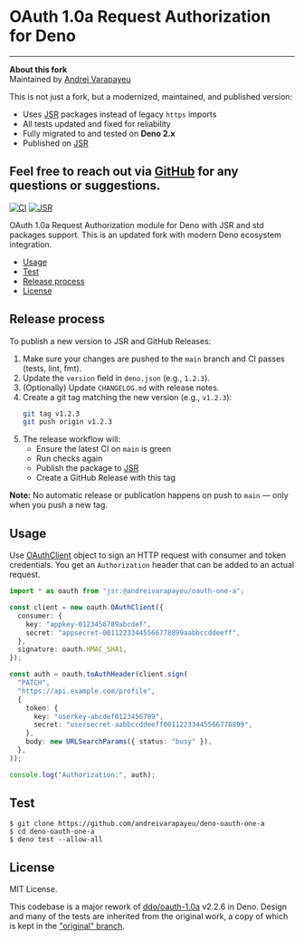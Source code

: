 # OAuth 1.0a Request Authorization for Deno

---
**About this fork**  
Maintained by [Andrei Varapayeu](https://github.com/thisavoropaev)

This is not just a fork, but a modernized, maintained, and published version:
- Uses [JSR](https://jsr.io) packages instead of legacy `https` imports
- All tests updated and fixed for reliability
- Fully migrated to and tested on **Deno 2.x**
- Published on [JSR](https://jsr.io/@andreivarapayeu/oauth-one-a)

Feel free to reach out via [GitHub](https://github.com/thisavoropaev) for any questions or suggestions.
---


[![CI][test-badge]][test-url]
[![JSR][jsr-badge]][jsr-url]

OAuth 1.0a Request Authorization module for Deno with JSR and std packages
support. This is an updated fork with modern Deno ecosystem integration.

- [Usage](#usage)
- [Test](#test)
- [Release process](#release-process)
- [License](#license)

[test-badge]: https://github.com/thisavoropaev/deno-oauth-one-a/actions/workflows/test.yml/badge.svg
[test-url]: https://github.com/thisavoropaev/deno-oauth-one-a/actions/workflows/test.yml
[jsr-badge]: https://jsr.io/badges/@andreivarapayeu/oauth-one-a
[jsr-url]: https://jsr.io/@andreivarapayeu/oauth-one-a

## Release process

To publish a new version to JSR and GitHub Releases:

1. Make sure your changes are pushed to the `main` branch and CI passes (tests, lint, fmt).
2. Update the `version` field in `deno.json` (e.g., `1.2.3`).
3. (Optionally) Update `CHANGELOG.md` with release notes.
4. Create a git tag matching the new version (e.g., `v1.2.3`):
   ```sh
   git tag v1.2.3
   git push origin v1.2.3
   ```
5. The release workflow will:
   - Ensure the latest CI on `main` is green
   - Run checks again
   - Publish the package to [JSR](https://jsr.io/@andreivarapayeu/oauth-one-a)
   - Create a GitHub Release with this tag

**Note:** No automatic release or publication happens on push to `main` — only when you push a new tag.

## Usage

Use [OAuthClient][doc-OAuthClient] object to sign an HTTP request with consumer
and token credentials. You get an `Authorization` header that can be added to an
actual request.

```typescript
import * as oauth from "jsr:@andreivarapayeu/oauth-one-a";

const client = new oauth.OAuthClient({
  consumer: {
    key: "appkey-0123456789abcdef",
    secret: "appsecret-00112233445566778899aabbccddeeff",
  },
  signature: oauth.HMAC_SHA1,
});

const auth = oauth.toAuthHeader(client.sign(
  "PATCH",
  "https://api.example.com/profile",
  {
    token: {
      key: "userkey-abcdef0123456789",
      secret: "usersecret-aabbccddeeff00112233445566778899",
    },
    body: new URLSearchParams({ status: "busy" }),
  },
));

console.log("Authorization:", auth);
```

[doc-OAuthClient]: https://jsr.io/@andreivarapayeu/oauth-one-a/doc/~/OAuthClient

## Test

```console
$ git clone https://github.com/andreivarapayeu/deno-oauth-one-a
$ cd deno-oauth-one-a
$ deno test --allow-all
```

## License

MIT License.

This codebase is a major rework of [ddo/oauth-1.0a][ddo] v2.2.6 in Deno. Design
and many of the tests are inherited from the original work, a copy of which is
kept in the ["original" branch][original].

[ddo]: https://github.com/ddo/oauth-1.0a
[original]: https://github.com/snsinfu/deno-oauth-one-a/tree/original
